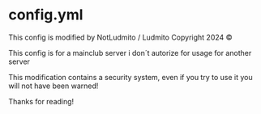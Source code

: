 # config.yml
This config is modified by NotLudmito / Ludmito Copyright 2024 ©

This config is for a mainclub server i don´t autorize for usage for another server 

This modification contains a security system, even if you try to use it you will not have been warned! 

Thanks for reading!
